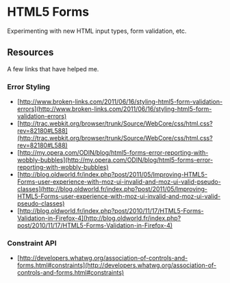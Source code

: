 # HTML5 Forms
Experimenting with new HTML input types, form validation, etc.

## Resources
A few links that have helped me.

### Error Styling
 - [http://www.broken-links.com/2011/06/16/styling-html5-form-validation-errors](http://www.broken-links.com/2011/06/16/styling-html5-form-validation-errors)
 - [http://trac.webkit.org/browser/trunk/Source/WebCore/css/html.css?rev=82180#L588](http://trac.webkit.org/browser/trunk/Source/WebCore/css/html.css?rev=82180#L588)
 - [http://my.opera.com/ODIN/blog/html5-forms-error-reporting-with-wobbly-bubbles](http://my.opera.com/ODIN/blog/html5-forms-error-reporting-with-wobbly-bubbles)
 - [http://blog.oldworld.fr/index.php?post/2011/05/Improving-HTML5-Forms-user-experience-with-moz-ui-invalid-and-moz-ui-valid-pseudo-classes](http://blog.oldworld.fr/index.php?post/2011/05/Improving-HTML5-Forms-user-experience-with-moz-ui-invalid-and-moz-ui-valid-pseudo-classes)
 - [http://blog.oldworld.fr/index.php?post/2010/11/17/HTML5-Forms-Validation-in-Firefox-4](http://blog.oldworld.fr/index.php?post/2010/11/17/HTML5-Forms-Validation-in-Firefox-4)

### Constraint API
 - [http://developers.whatwg.org/association-of-controls-and-forms.html#constraints](http://developers.whatwg.org/association-of-controls-and-forms.html#constraints)